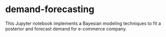 # demand-forecasting
This Jupyter notebook implements a Bayesian modeling techniques to fit a posterior and forecast demand for e-commerce company.
